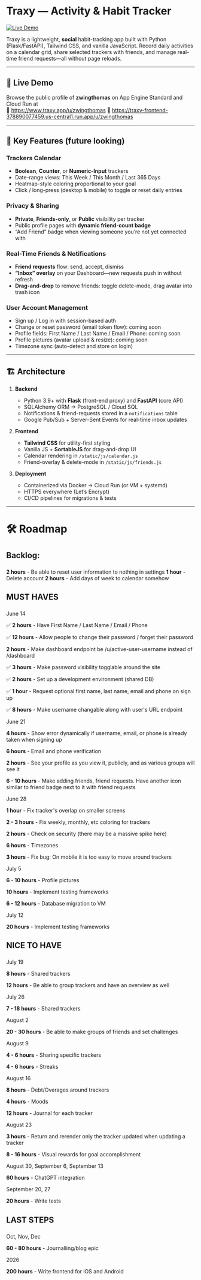 # Traxy — Activity & Habit Tracker

[![Live Demo](https://img.shields.io/badge/demo-traxy.app-blue)](https://www.traxy.app)

Traxy is a lightweight, **social** habit-tracking app built with Python (Flask/FastAPI), Tailwind CSS, and vanilla JavaScript. Record daily activities on a calendar grid, share selected trackers with friends, and manage real-time friend requests—all without page reloads.

---

## 🚀 Live Demo

Browse the public profile of **zwingthomas** on App Engine Standard and Cloud Run at  
🔗 https://www.traxy.app/u/zwingthomas
🔗 https://traxy-frontend-378890077459.us-central1.run.app/u/zwingthomas

---

## 🔑 Key Features (future looking)

### Trackers Calendar  
- **Boolean**, **Counter**, or **Numeric-Input** trackers  
- Date-range views: This Week / This Month / Last 365 Days  
- Heatmap-style coloring proportional to your goal  
- Click / long-press (desktop & mobile) to toggle or reset daily entries  

### Privacy & Sharing  
- **Private**, **Friends-only**, or **Public** visibility per tracker  
- Public profile pages with **dynamic friend-count badge**  
- “Add Friend” badge when viewing someone you’re not yet connected with  

### Real-Time Friends & Notifications  
- **Friend requests** flow: send, accept, dismiss  
- **“Inbox” overlay** on your Dashboard—new requests push in without refresh  
- **Drag-and-drop** to remove friends: toggle delete-mode, drag avatar into trash icon  

### User Account Management  
- Sign up / Log in with session-based auth  
- Change or reset password (email token flow): coming soon 
- Profile fields: First Name / Last Name / Email / Phone: coming soon
- Profile pictures (avatar upload & resize): coming soon
- Timezone sync (auto-detect and store on login)

---

## 🏗️ Architecture

1. **Backend**  
   - Python 3.9+ with **Flask** (front-end proxy) and **FastAPI** (core API)  
   - SQLAlchemy ORM → PostgreSQL / Cloud SQL  
   - Notifications & friend-requests stored in a `notifications` table  
   - Google Pub/Sub + Server-Sent Events for real-time inbox updates  

2. **Frontend**  
   - **Tailwind CSS** for utility-first styling  
   - Vanilla JS + **SortableJS** for drag-and-drop UI  
   - Calendar rendering in `/static/js/calendar.js`  
   - Friend-overlay & delete-mode in `/static/js/friends.js`  

3. **Deployment**  
   - Containerized via Docker → Cloud Run (or VM + systemd)  
   - HTTPS everywhere (Let’s Encrypt)  
   - CI/CD pipelines for migrations & tests  

---

# 🛠️ Roadmap

###
## Backlog:
###

**2 hours** - Be able to reset user information to nothing in settings
**1 hour** - Delete account
**2 hours** - Add days of week to calendar somehow



###
## MUST HAVES
###


June 14

✅ **2 hours** - Have First Name / Last Name / Email / Phone

✅ **12 hours** - Allow people to change their password / forget their password

**2 hours** - Make dashboard endpoint be /u/active-user-username instead of /dashboard

✅ **3 hours** - Make password visibility togglable around the site

✅ **2 hours** - Set up a development environment (shared DB)

✅ **1 hour** - Request optional first name, last name, email and phone on sign up

✅ **8 hours** - Make username changable along with user's URL endpoint

June 21

**4 hours** - Show error dynamically if username, email, or phone is already taken when signing up

**6 hours** - Email and phone verification

**2 hours** - See your profile as you view it, publicly, and as various groups will see it

**6 - 10 hours** - Make adding friends, friend requests. Have another icon similar to friend badge next to it with friend requests


June 28

**1 hour** - Fix tracker's overlap on smaller screens

**2 - 3 hours** - Fix weekly, monthly, etc coloring for trackers

**2 hours** - Check on security (there may be a massive spike here)

**6 hours** - Timezones

**3 hours** - Fix bug: On mobile it is too easy to move around trackers


July 5

**6 - 10 hours** - Profile pictures

**10 hours** - Implement testing frameworks

**6 - 12 hours** - Database migration to VM


July 12

**20 hours** - Implement testing frameworks





###
## NICE TO HAVE
###


July 19

**8 hours** - Shared trackers

**12 hours** - Be able to group trackers and have an overview as well


July 26

**7 - 18 hours** - Shared trackers


August 2

**20 - 30 hours** - Be able to make groups of friends and set challenges


August 9

**4 - 6 hours** - Sharing specific trackers

**4 - 6 hours** - Streaks


August 16

**8 hours** - Debt/Overages around trackers

**4 hours** - Moods

**12 hours** - Journal for each tracker 


August 23

**3 hours** - Return and rerender only the tracker updated when updating a tracker

**8 - 16 hours** - Visual rewards for goal accomplishment


August 30, September 6, September 13

**60 hours** - ChatGPT integration


September 20, 27

**20 hours** - Write tests




###
## LAST STEPS
###


Oct, Nov, Dec

**60 - 80 hours** - Journalling/blog epic


2026

**200 hours** - Write frontend for iOS and Android